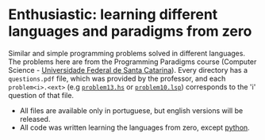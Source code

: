 # Enthusiastic: learning different languages and paradigms from zero

Similar and simple programming problems solved in different languages. The
problems here are from the Programming Paradigms course (Computer Science -
[Universidade Federal de Santa Catarina](http://www.ufsc.br)). Every directory has
a `questions.pdf` file, which was provided by the professor, and each `problem<i>.<ext>` (e.g [`problem13.hs`](haskell/listas/problema13.hs) or [`problem10.lsp`](lisp/lists/problema10.lsp)) corresponds to the 'i' question of that file.

* All files are available only in portuguese, but english versions will be released.
* All code was written learning the languages from zero, except [python](python/).
